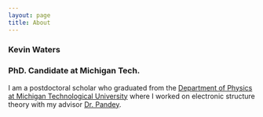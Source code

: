 ```yaml
---
layout: page
title: About
---
```


### Kevin Waters
### PhD. Candidate at Michigan Tech.

I am a postdoctoral scholar who graduated from the [Department of Physics at Michigan Technological University](http://www.mtu.edu/physics/)
where I worked on electronic structure theory with my advisor [Dr. Pandey](http://www.mtu.edu/physics/department/faculty/pandey/).


